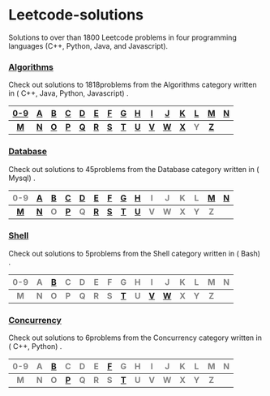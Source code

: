 # Leetcode-solutions
Solutions to over than 1800 Leetcode problems in four programming languages (C++, Python, Java, and Javascript).
### [Algorithms](./algorithms/#algorithms-solutions) ###
Check out solutions to 1818problems from the Algorithms category written in ( C++, Java, Python, Javascript) . 

|[0-9](./algorithms/0-9/#algorithms-solutions)|[A](./algorithms/A/#algorithms-solutions)|[B](./algorithms/B/#algorithms-solutions)|[C](./algorithms/C/#algorithms-solutions)|[D](./algorithms/D/#algorithms-solutions)|[E](./algorithms/E/#algorithms-solutions)|[F](./algorithms/F/#algorithms-solutions)|[G](./algorithms/G/#algorithms-solutions)|[H](./algorithms/H/#algorithms-solutions)|[I](./algorithms/I/#algorithms-solutions)|[J](./algorithms/J/#algorithms-solutions)|[K](./algorithms/K/#algorithms-solutions)|[L](./algorithms/L/#algorithms-solutions)|[M](./algorithms/M/#algorithms-solutions)|[N](./algorithms/N/#algorithms-solutions)|
|:-------------------------------------------:|:---------------------------------------:|:---------------------------------------:|:---------------------------------------:|:---------------------------------------:|:---------------------------------------:|:---------------------------------------:|:---------------------------------------:|:---------------------------------------:|:---------------------------------------:|:---------------------------------------:|:---------------------------------------:|:---------------------------------------:|:---------------------------------------:|:---------------------------------------:|
|**[M](./algorithms/M/#algorithms-solutions)**|**[N](./algorithms/N/#algorithms-solutions)**|**[O](./algorithms/O/#algorithms-solutions)**|**[P](./algorithms/P/#algorithms-solutions)**|**[Q](./algorithms/Q/#algorithms-solutions)**|**[R](./algorithms/R/#algorithms-solutions)**|**[S](./algorithms/S/#algorithms-solutions)**|**[T](./algorithms/T/#algorithms-solutions)**|**[U](./algorithms/U/#algorithms-solutions)**|**[V](./algorithms/V/#algorithms-solutions)**|**[W](./algorithms/W/#algorithms-solutions)**|**[X](./algorithms/X/#algorithms-solutions)**|**<span style='color:grey'>  Y  </span>**|**[Z](./algorithms/Z/#algorithms-solutions)**|
### [Database](./database/#database-solutions) ###
Check out solutions to 45problems from the Database category written in ( Mysql) . 

|<span style='color:grey'>  0-9 </span>|[A](./database/A/#database-solutions)|[B](./database/B/#database-solutions)|[C](./database/C/#database-solutions)|[D](./database/D/#database-solutions)|[E](./database/E/#database-solutions)|[F](./database/F/#database-solutions)|[G](./database/G/#database-solutions)|[H](./database/H/#database-solutions)|<span style='color:grey'>  I </span>|<span style='color:grey'>  J </span>|<span style='color:grey'>  K </span>|<span style='color:grey'>  L </span>|[M](./database/M/#database-solutions)|[N](./database/N/#database-solutions)|
|:------------------------------------:|:-----------------------------------:|:-----------------------------------:|:-----------------------------------:|:-----------------------------------:|:-----------------------------------:|:-----------------------------------:|:-----------------------------------:|:-----------------------------------:|:----------------------------------:|:----------------------------------:|:----------------------------------:|:----------------------------------:|:-----------------------------------:|:-----------------------------------:|
|**[M](./database/M/#database-solutions)**|**[N](./database/N/#database-solutions)**|**<span style='color:grey'>  O  </span>**|**[P](./database/P/#database-solutions)**|**<span style='color:grey'>  Q  </span>**|**[R](./database/R/#database-solutions)**|**[S](./database/S/#database-solutions)**|**[T](./database/T/#database-solutions)**|**[U](./database/U/#database-solutions)**|**<span style='color:grey'>  V  </span>**|**<span style='color:grey'>  W  </span>**|**<span style='color:grey'>  X  </span>**|**<span style='color:grey'>  Y  </span>**|**<span style='color:grey'>  Z  </span>**|
### [Shell](./shell/#shell-solutions) ###
Check out solutions to 5problems from the Shell category written in ( Bash) . 

|<span style='color:grey'>  0-9 </span>|<span style='color:grey'>  A </span>|[B](./shell/B/#shell-solutions)|<span style='color:grey'>  C </span>|<span style='color:grey'>  D </span>|<span style='color:grey'>  E </span>|<span style='color:grey'>  F </span>|<span style='color:grey'>  G </span>|<span style='color:grey'>  H </span>|<span style='color:grey'>  I </span>|<span style='color:grey'>  J </span>|<span style='color:grey'>  K </span>|<span style='color:grey'>  L </span>|<span style='color:grey'>  M </span>|<span style='color:grey'>  N </span>|
|:------------------------------------:|:----------------------------------:|:-----------------------------:|:----------------------------------:|:----------------------------------:|:----------------------------------:|:----------------------------------:|:----------------------------------:|:----------------------------------:|:----------------------------------:|:----------------------------------:|:----------------------------------:|:----------------------------------:|:----------------------------------:|:----------------------------------:|
|**<span style='color:grey'>  M  </span>**|**<span style='color:grey'>  N  </span>**|**<span style='color:grey'>  O  </span>**|**<span style='color:grey'>  P  </span>**|**<span style='color:grey'>  Q  </span>**|**<span style='color:grey'>  R  </span>**|**<span style='color:grey'>  S  </span>**|**[T](./shell/T/#shell-solutions)**|**<span style='color:grey'>  U  </span>**|**[V](./shell/V/#shell-solutions)**|**[W](./shell/W/#shell-solutions)**|**<span style='color:grey'>  X  </span>**|**<span style='color:grey'>  Y  </span>**|**<span style='color:grey'>  Z  </span>**|
### [Concurrency](./concurrency/#concurrency-solutions) ###
Check out solutions to 6problems from the Concurrency category written in ( C++, Python) . 

|<span style='color:grey'>  0-9 </span>|<span style='color:grey'>  A </span>|[B](./concurrency/B/#concurrency-solutions)|<span style='color:grey'>  C </span>|<span style='color:grey'>  D </span>|<span style='color:grey'>  E </span>|[F](./concurrency/F/#concurrency-solutions)|<span style='color:grey'>  G </span>|<span style='color:grey'>  H </span>|<span style='color:grey'>  I </span>|<span style='color:grey'>  J </span>|<span style='color:grey'>  K </span>|<span style='color:grey'>  L </span>|<span style='color:grey'>  M </span>|<span style='color:grey'>  N </span>|
|:------------------------------------:|:----------------------------------:|:-----------------------------------------:|:----------------------------------:|:----------------------------------:|:----------------------------------:|:-----------------------------------------:|:----------------------------------:|:----------------------------------:|:----------------------------------:|:----------------------------------:|:----------------------------------:|:----------------------------------:|:----------------------------------:|:----------------------------------:|
|**<span style='color:grey'>  M  </span>**|**<span style='color:grey'>  N  </span>**|**<span style='color:grey'>  O  </span>**|**[P](./concurrency/P/#concurrency-solutions)**|**<span style='color:grey'>  Q  </span>**|**<span style='color:grey'>  R  </span>**|**<span style='color:grey'>  S  </span>**|**[T](./concurrency/T/#concurrency-solutions)**|**<span style='color:grey'>  U  </span>**|**<span style='color:grey'>  V  </span>**|**<span style='color:grey'>  W  </span>**|**<span style='color:grey'>  X  </span>**|**<span style='color:grey'>  Y  </span>**|**<span style='color:grey'>  Z  </span>**|
